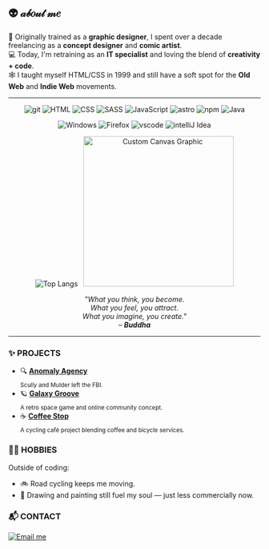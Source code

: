 ## 👽 ​𝒶𝒷𝑜𝓊𝓉 𝓂𝑒
🎨 Originally trained as a **graphic designer**, I spent over a decade freelancing as a **concept designer** and **comic artist**.  
💻 Today, I'm retraining as an **IT specialist** and loving the blend of **creativity + code**.  
🕸️ I taught myself HTML/CSS in 1999 and still have a soft spot for the **Old Web** and **Indie Web** movements.  

<hr>
<p align="center">
  <span>
    <img src="https://img.shields.io/badge/GIT-E44C30?style=for-the-badge&logo=git&logoColor=white" alt="git">
    <img src="https://img.shields.io/badge/HTML5-E34F26?style=for-the-badge&logo=html5&logoColor=white" alt="HTML">
  <img src="https://img.shields.io/badge/CSS3-1572B6?style=for-the-badge&logo=css3&logoColor=white" alt="CSS">
    <img src="https://img.shields.io/badge/Sass-CC6699?style=for-the-badge&logo=sass&logoColor=white" alt="SASS">
  <img src="https://img.shields.io/badge/JavaScript-323330?style=for-the-badge&logo=javascript&logoColor=F7DF1E" alt="JavaScript">
    <img src="https://img.shields.io/badge/Astro-0C1222?style=for-the-badge&logo=astro&logoColor=FDFDFE" alt="astro">
  <img src="https://img.shields.io/badge/npm-CB3837?style=for-the-badge&logo=npm&logoColor=white" alt="npm">
  <img src="https://img.shields.io/badge/Java-ED8B00?style=for-the-badge&logo=openjdk&logoColor=white" alt="Java">
  </span>
</p>

<p align="center">
    <span>
  <img src="https://img.shields.io/badge/Windows-0078D6?style=for-the-badge&logo=windows&logoColor=white" alt="Windows">
  <img src="https://img.shields.io/badge/Firefox_Browser-FF7139?style=for-the-badge&logo=Firefox-Browser&logoColor=white" alt="Firefox">
  <img src="https://img.shields.io/badge/VSCode-0078D4?style=for-the-badge&logo=visual%20studio%20code&logoColor=white" alt="vscode">
  <img src="https://img.shields.io/badge/IntelliJ_IDEA-000000.svg?style=for-the-badge&logo=intellij-idea&logoColor=white" alt="intelliJ Idea">
  </span>
</p>
<p align="center">
  <img src="https://github-readme-stats.vercel.app/api/top-langs/?username=mdohr07&langs_count=6&theme=radical" alt="Top Langs">
  &nbsp;
  <img src="https://mdohr.space/src/img/assets/graphics/canvas.png" alt="Custom Canvas Graphic" width="300">
</p>

<p align="center"><i>
"What you think, you become.<br>
What you feel, you attract.<br>
What you imagine, you create."<br>
– <strong>Buddha</strong>
</i></p>

<hr>

### ✨ PROJECTS

- 🔍 [**Anomaly Agency**](https://github.com/mdohr07/anomalyagency)  
  <sub>Scully and Mulder left the FBI.</sub>
- 🪐 [**Galaxy Groove**](https://github.com/mdohr07/galaxygroove)  
  <sub>A retro space game and online community concept.</sub>
- ☕ [**Coffee Stop**](https://github.com/mdohr07/coffeestop)  
  <sub>A cycling café project blending coffee and bicycle services.</sub>

### 🚴‍♀️ HOBBIES

Outside of coding:
- 🚲 Road cycling keeps me moving.
- 🎨 Drawing and painting still fuel my soul — just less commercially now.

### 📬 CONTACT

<p>
  <a href="mailto:mdohr07@gmail.com">
    <img src="https://img.shields.io/badge/ask_me-anything-blueviolet.svg" alt="Email me">
  </a>
</p>


<!---
mdohr07/mdohr07 is a ✨ special ✨ repository because its `README.md` (this file) appears on your GitHub profile.
You can click the Preview link to take a look at your changes.
--->
